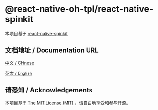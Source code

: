 
# @react-native-oh-tpl/react-native-spinkit

本项目基于 [react-native-spinkit](https://github.com/maxs15/react-native-spinkit)

## 文档地址 / Documentation URL 

[中文 / Chinese](https://gitee.com/react-native-oh-library/usage-docs/blob/master/zh-cn/react-native-spinkit.md)

[英文 / English](https://gitee.com/react-native-oh-library/usage-docs/blob/master/en/react-native-spinkit.md)

## 请悉知 / Acknowledgements

本项目基于 [The MIT License (MIT)](https://github.com/maxs15/react-native-spinkit/blob/master/LICENSE) ，请自由地享受和参与开源。

